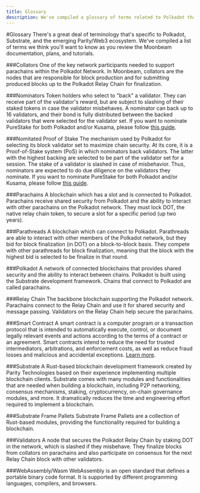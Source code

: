 ```yaml
---
title: Glossary
description: We've compiled a glossary of terms related to Polkadot that'll make it easier to learn more about the ecosystem.
---
```


#Glossary
There's a great deal of terminology that's specific to Polkadot, Substrate, and the emerging Parity/Web3 ecosystem. We've compiled a list of terms we think you'll want to know as you review the Moonbeam documentation, plans, and tutorials.

###Collators
One of the key network participants needed to support parachains within the Polkadot Network.  In Moonbeam, collators are the nodes that are responsible for block production and for submitting produced blocks up to the Polkadot Relay Chain for finalization.

###Nominators
Token holders who select to "back" a validator. They can receive part of the validator's reward, but are subject to slashing of their staked tokens in case the validator misbehaves. A nominator can back up to 16 validators, and their bond is fully distributed between the backed validators that were selected for the validator set. If you want to nominate PureStake for both Polkadot and/or Kusama, please follow [this guide](https://www.purestake.com/technology/polkadot-validator/).

###Nomitated Proof of Stake
The mechanism used by Polkadot for selecting its block validator set to maximize chain security. At its core, it is a Proof-of-Stake system (PoS) in which nominators back validators. The latter with the highest backing are selected to be part of the validator set for a session. The stake of a validator is slashed in case of misbehavior. Thus, nominators are expected to do due diligence on the validators they nominate. If you want to nominate PureStake for both Polkadot and/or Kusama, please follow [this guide](https://www.purestake.com/technology/polkadot-validator/).

###Parachains
A blockchain which has a slot and is connected to Polkadot.  Parachains receive shared security from Polkadot and the ability to interact with other parachains on the Polkadot network. They must lock DOT, the native relay chain token, to secure a slot for a specific period (up two years).

###Parathreads
A blockchain which can connect to Polkadot.  Parathreads are able to interact with other members of the Polkadot network, but they bid for block finalization (in DOT) on a block-to-block basis. They compete with other parathreads for block finalization, meaning that the block with the highest bid is selected to be finalize in that round.

###Polkadot
A network of connected blockchains that provides shared security and the ability to interact between chains.  Polkadot is built using the Substrate development framework.  Chains that connect to Polkadot are called parachains.

###Relay Chain
The backbone blockchain supporting the Polkadot network.  Parachains connect to the Relay Chain and use it for shared security and message passing.  Validators on the Relay Chain help secure the parachains.

###Smart Contract
A smart contract is a computer program or a transaction protocol that is intended to automatically execute, control, or document legally relevant events and actions according to the terms of a contract or an agreement. Smart contracts intend to reduce the need for trusted intermediators, arbitrations, and enforcement costs, as well as reduce fraud losses and malicious and accidental exceptions. [Learn more](https://en.wikipedia.org/wiki/Smart_contract).

###Substrate
A Rust-based blockchain development framework created by Parity Technologies based on their experience implementing multiple blockchain clients.  Substrate comes with many modules and functionalities that are needed when building a blockchain, including P2P networking, consensus mechanisms, staking, cryptocurrency, on-chain governance modules, and more.  It dramatically reduces the time and engineering effort required to implement a blockchain. 

###Substrate Frame Pallets
Substrate Frame Pallets are a collection of Rust-based modules, providing the functionality required for building a blockchain.  

###Validators
A node that secures the Polkadot Relay Chain by staking DOT in the network, which is slashed if they misbehave. They finalize blocks from collators on parachains and also participate on consensus for the next Relay Chain block with other validators.

###WebAssembly/Wasm
WebAssembly is an open standard that defines a portable binary code format. It is supported by different programming languages, compilers, and browsers.
